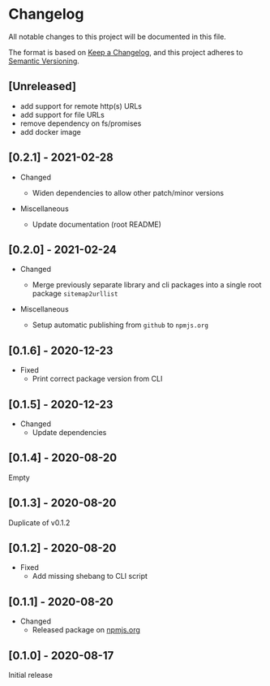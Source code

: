 # Changelog

All notable changes to this project will be documented in this file.

The format is based on [Keep a Changelog](https://keepachangelog.com/en/1.0.0/),
and this project adheres to [Semantic Versioning](https://semver.org/spec/v2.0.0.html).

## \[Unreleased\]

- add support for remote http(s) URLs
- add support for file URLs
- remove dependency on fs/promises
- add docker image

## \[0.2.1\] - 2021-02-28

- Changed

  - Widen dependencies to allow other patch/minor versions

- Miscellaneous
  - Update documentation (root README)

## \[0.2.0\] - 2021-02-24

- Changed

  - Merge previously separate library and cli packages into a single root package `sitemap2urllist`

- Miscellaneous
  - Setup automatic publishing from `github` to `npmjs.org`

## \[0.1.6\] - 2020-12-23

- Fixed
  - Print correct package version from CLI

## \[0.1.5\] - 2020-12-23

- Changed
  - Update dependencies

## \[0.1.4\] - 2020-08-20

Empty

## \[0.1.3\] - 2020-08-20

Duplicate of v0.1.2

## \[0.1.2\] - 2020-08-20

- Fixed
  - Add missing shebang to CLI script

## \[0.1.1\] - 2020-08-20

- Changed
  - Released package on [npmjs.org](https://npmjs.org)

## \[0.1.0\] - 2020-08-17

Initial release
